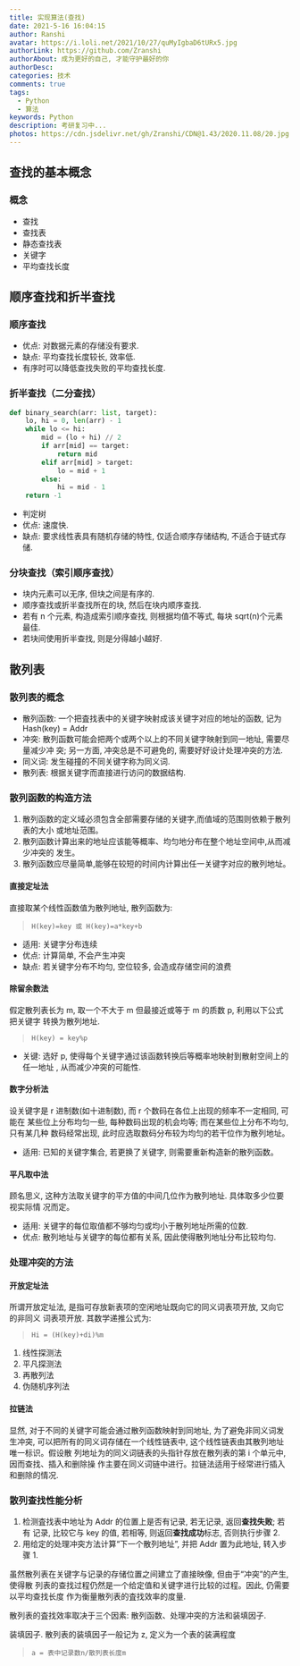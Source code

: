 ```yaml
---
title: 实现算法(查找)
date: 2021-5-16 16:04:15
author: Ranshi
avatar: https://i.loli.net/2021/10/27/quMyIgbaD6tURx5.jpg
authorLink: https://github.com/Zranshi
authorAbout: 成为更好的自己, 才能守护最好的你
authorDesc:
categories: 技术
comments: true
tags:
  - Python
  - 算法
keywords: Python
description: 考研复习中...
photos: https://cdn.jsdelivr.net/gh/Zranshi/CDN@1.43/2020.11.08/20.jpg
---
```


## 查找的基本概念

### 概念

- 查找
- 查找表
- 静态查找表
- 关键字
- 平均查找长度

## 顺序查找和折半查找

### 顺序查找

- 优点: 对数据元素的存储没有要求.
- 缺点: 平均查找长度较长, 效率低.
- 有序时可以降低查找失败的平均查找长度.

### 折半查找（二分查找）

```py
def binary_search(arr: list, target):
    lo, hi = 0, len(arr) - 1
    while lo <= hi:
        mid = (lo + hi) // 2
        if arr[mid] == target:
            return mid
        elif arr[mid] > target:
            lo = mid + 1
        else:
            hi = mid - 1
    return -1
```

- 判定树
- 优点: 速度快.
- 缺点: 要求线性表具有随机存储的特性, 仅适合顺序存储结构, 不适合于链式存储.

### 分块查找（索引顺序查找）

- 块内元素可以无序, 但块之间是有序的.
- 顺序查找或折半查找所在的块, 然后在块内顺序查找.
- 若有 n 个元素, 构造成索引顺序查找, 则根据均值不等式, 每块 sqrt(n)个元素最佳.
- 若块间使用折半查找, 则是分得越小越好.

## 散列表

### 散列表的概念

- 散列函数: 一个把査找表中的关键字映射成该关键字对应的地址的函数, 记为 Hash(key)
  = Addr
- 冲突: 散列函数可能会把两个或两个以上的不同关键字映射到同一地址, 需要尽量减少冲
  突; 另一方面, 冲突总是不可避免的, 需要好好设计处理冲突的方法.
- 同义词: 发生碰撞的不同关键字称为同义词.
- 散列表: 根据关键字而直接进行访问的数据结构.

### 散列函数的构造方法

1. 散列函数的定义域必须包含全部需要存储的关键字,而值域的范围则依赖于散列表的大小
   或地址范围。
2. 散列函数计算出来的地址应该能等概率、均匀地分布在整个地址空间中,从而减少冲突的
   发生。
3. 散列函数应尽量简单,能够在较短的时间内计算出任一关键字对应的散列地址。

#### 直接定址法

直接取某个线性函数值为散列地址, 散列函数为:

> `H(key)=key 或 H(key)=a*key+b`

- 适用: 关键字分布连续
- 优点: 计算简单, 不会产生冲突
- 缺点: 若关键字分布不均匀, 空位较多, 会造成存储空间的浪费

#### 除留余数法

假定散列表长为 m, 取一个不大于 m 但最接近或等于 m 的质数 p, 利用以下公式把关键字
转换为散列地址.

> `H(key) = key%p`

- 关键: 选好 p, 使得每个关键字通过该函数转换后等概率地映射到散射空间上的任一地址
  , 从而减少冲突的可能性.

#### 数字分析法

设关键字是 r 进制数(如十进制数), 而 r 个数码在各位上出现的频率不一定相同, 可能在
某些位上分布均匀一些, 每种数码出现的机会均等; 而在某些位上分布不均匀, 只有某几种
数码经常出现, 此时应选取数码分布较为均匀的若干位作为散列地址。

- 适用: 已知的关键字集合, 若更换了关键字, 则需要重新构造新的散列函数。

#### 平凡取中法

顾名思义, 这种方法取关键字的平方值的中间几位作为散列地址. 具体取多少位要视实际情
况而定。

- 适用: 关键字的每位取值都不够均匀或均小于散列地址所需的位数.
- 优点: 散列地址与关键字的每位都有关系, 因此使得散列地址分布比较均匀.

### 处理冲突的方法

#### 开放定址法

所谓开放定址法, 是指可存放新表项的空闲地址既向它的同义词表项开放, 又向它的非同义
词表项开放. 其数学递推公式为:

> `Hi = (H(key)+di)%m`

1. 线性探测法
2. 平凡探测法
3. 再散列法
4. 伪随机序列法

#### 拉链法

显然, 对于不同的关键字可能会通过散列函数映射到同地址, 为了避免非同义词发生冲突,
可以把所有的同义词存储在一个线性链表中, 这个线性链表由其散列地址唯一标识。假设散
列地址为的同义词链表的头指针存放在散列表的第 i 个单元中, 因而查找、插入和删除操
作主要在同义词链中进行。拉链法适用于经常进行插入和删除的情况.

### 散列查找性能分析

1. 检测査找表中地址为 Addr 的位置上是否有记录, 若无记录, 返回**查找失败**; 若有
   记录, 比较它与 key 的值, 若相等, 则返回**查找成功**标志, 否则执行步骤 2.
2. 用给定的处理冲突方法计算“下一个散列地址”, 并把 Addr 置为此地址, 转入步骤 1.

虽然散列表在关键字与记录的存储位置之间建立了直接映像, 但由于“冲突”的产生, 使得散
列表的查找过程仍然是一个给定值和关键字进行比较的过程。因此, 仍需要以平均查找长度
作为衡量散列表的査找效率的度量.

散列表的査找效率取决于三个因素: 散列函数、处理冲突的方法和装填因子.

装填因子. 散列表的装填因子一般记为 z, 定义为一个表的装满程度

> `a = 表中记录数n/散列表长度m`
